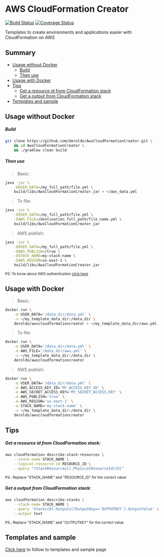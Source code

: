 # AWS CloudFormation Creator

[![Build Status](https://travis-ci.org/deroldo/AwsCloudFormationCreator.svg?branch=master)](https://travis-ci.org/deroldo/AwsCloudFormationCreator)
[![Coverage Status](https://coveralls.io/repos/github/deroldo/AwsCloudFormationCreator/badge.svg?branch=master)](https://coveralls.io/github/deroldo/AwsCloudFormationCreator)

Templates to create environments and applications easier with CloudFormation on AWS

## Summary
<ul>
    <li>
        <a href='#usage-without-docker'>Usage without Docker</a>
        <ul>
            <li>
                <a href='#build'>Build</a>
            </li>
            <li>
                <a href='#then-use'>Then use</a>
            </li>
        </ul>
    </li>
    <li>
        <a href='#usage-with-docker'>Usage with Docker</a>
    </li>
    <li>
        <a href='#tips'>Tips</a>
        <ul>
            <li>
                <a href='#get-a-resource-id-from-cloudformation-stack'>Get a resource id from CloudFormation stack</a>
            </li>
            <li>
                <a href='#get-a-output-from-cloudformation-stack'>Get a output from CloudFormation stack</a>
            </li>
        </ul>
    </li>
    <li>
        <a href='#templates-and-sample'>Templates and sample</a>
    </li>
</ul>

## Usage without Docker

##### Build
```bash
git clone https://github.com/deroldo/AwsCloudFormationCreator.git \
    && cd AwsCloudFormationCreator \
    && ./gradlew clean build 
```

##### Then use
> Basic:
```bash
java -jar \
    -DUSER_DATA=/my_full_path/file.yml \
    build/libs/AwsCloudFormationCreator.jar > ~/aws_data.yml
```

> To file:
```bash
java -jar \
    -DUSER_DATA=/my_full_path/file.yml \
    -DAWS_FILE=/destination_full_path/file_name.yml \
    build/libs/AwsCloudFormationCreator.jar 
```

> AWS publish:
```bash
java -jar \
    -DUSER_DATA=/my_full_path/file.yml \
    -DAWS_PUBLISH=/true \
    -DSTACK_NAME=my-stack-name \
    -DAWS_REGION=us-east-1 \
    build/libs/AwsCloudFormationCreator.jar 
```
<small>
PS: To know about AWS authentication <a href='https://docs.aws.amazon.com/AWSJavaSDK/latest/javadoc/com/amazonaws/auth/DefaultAWSCredentialsProviderChain.html' target='_blank'>click here</a>
</small>

## Usage with Docker

> Basic:
```bash
docker run \
    -e USER_DATA='/data_dir/data.yml' \
    -v ~/my_template_data_dir:/data_dir \
    deroldo/awscloudformationcreator > ~/my_template_data_dir/aws.yml
```

> To file:
```bash
docker run \
    -e USER_DATA='/data_dir/data.yml' \
    -e AWS_FILE='/data_dir/aws.yml' \
    -v ~/my_template_data_dir:/data_dir \
    deroldo/awscloudformationcreator
```

> AWS publish:
```bash
docker run \
    -e USER_DATA='/data_dir/data.yml' \
    -e AWS_ACCESS_KEY_ID='MY_ACCESS_KEY_ID' \
    -e AWS_SECRET_ACCESS_KEY='MY_SECRET_ACCESS_KEY' \
    -e AWS_PUBLISH='true' \
    -e AWS_REGION='us-east-1' \
    -e STACK_NAME='my-stack-name' \
    -v ~/my_template_data_dir:/data_dir \
    deroldo/awscloudformationcreator
```

## Tips

##### Get a resource id from CloudFormation stack:
```bash
aws cloudformation describe-stack-resources \
    --stack-name STACK_NAME \
    --logical-resource-id RESOURCE_ID \
    --query "(StackResources[].PhysicalResourceId)[0]"
```

<small>
PS.: Replace "STACK_NAME" and "RESOURCE_ID" for the correct value
</small>

##### Get a output from CloudFormation stack:
```bash
aws cloudformation describe-stacks \
    --stack-name STACK_NAME \
    --query 'Stacks[0].Outputs[?OutputKey==`OUTPUTKEY`].OutputValue' \
    --output text
```

<small>
PS.: Replace "STACK_NAME" and "OUTPUTKEY" for the correct value
</small>

## Templates and sample

<a href='/templates'>Click here</a> to follow to templates and sample page